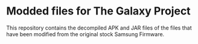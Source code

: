 # Modded files for The Galaxy Project

This repository contains the decompiled APK and JAR files of the files that have been modified from the original stock Samsung Firmware.


